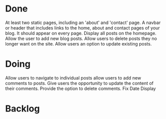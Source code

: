 # Done
At least two static pages, including an 'about' and 'contact' page.
A navbar or header that includes links to the home, about and contact pages of your blog. It should appear on every page.
Display all posts on the homepage.
Allow the user to add new blog posts.
Allow users to delete posts they no longer want on the site.
Allow users an option to update existing posts.

# Doing

Allow users to navigate to individual posts
allow users to add new comments to posts.
Give users the opportunity to update the content of their comments.
Provide the option to delete comments.
Fix Date Display

# Backlog

